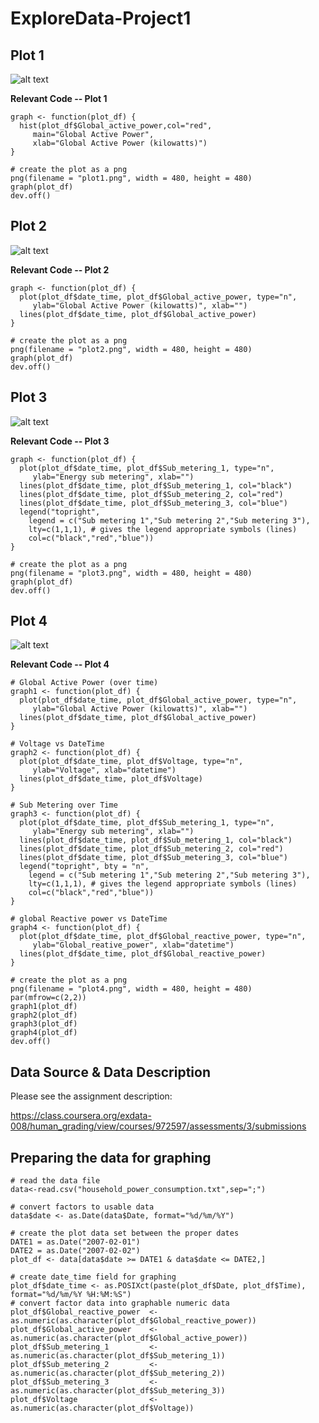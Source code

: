 ExploreData-Project1
====================

## Plot 1
![alt text](https://github.com/btihen/ExploreData-Project1/blob/master/plot1.png "Plot 1")

**Relevant Code -- Plot 1**
```
graph <- function(plot_df) {
  hist(plot_df$Global_active_power,col="red",
     main="Global Active Power",
     xlab="Global Active Power (kilowatts)")
}

# create the plot as a png
png(filename = "plot1.png", width = 480, height = 480)
graph(plot_df)
dev.off()
```


## Plot 2
![alt text](https://github.com/btihen/ExploreData-Project1/blob/master/plot2.png "Plot 2")

**Relevant Code -- Plot 2**
```
graph <- function(plot_df) {
  plot(plot_df$date_time, plot_df$Global_active_power, type="n",
     ylab="Global Active Power (kilowatts)", xlab="")
  lines(plot_df$date_time, plot_df$Global_active_power)
}

# create the plot as a png
png(filename = "plot2.png", width = 480, height = 480)
graph(plot_df)
dev.off()
```


## Plot 3
![alt text](https://github.com/btihen/ExploreData-Project1/blob/master/plot3.png "Plot 3")

**Relevant Code -- Plot 3**
```
graph <- function(plot_df) {
  plot(plot_df$date_time, plot_df$Sub_metering_1, type="n",
     ylab="Energy sub metering", xlab="")
  lines(plot_df$date_time, plot_df$Sub_metering_1, col="black")
  lines(plot_df$date_time, plot_df$Sub_metering_2, col="red")
  lines(plot_df$date_time, plot_df$Sub_metering_3, col="blue")
  legend("topright", 
    legend = c("Sub metering 1","Sub metering 2","Sub metering 3"),
    lty=c(1,1,1), # gives the legend appropriate symbols (lines)
    col=c("black","red","blue"))
}

# create the plot as a png
png(filename = "plot3.png", width = 480, height = 480)
graph(plot_df)
dev.off()
```

## Plot 4
![alt text](https://github.com/btihen/ExploreData-Project1/blob/master/plot4.png "Plot 4")

**Relevant Code -- Plot 4**
```
# Global Active Power (over time)
graph1 <- function(plot_df) {
  plot(plot_df$date_time, plot_df$Global_active_power, type="n",
     ylab="Global Active Power (kilowatts)", xlab="")
  lines(plot_df$date_time, plot_df$Global_active_power)
}

# Voltage vs DateTime
graph2 <- function(plot_df) {
  plot(plot_df$date_time, plot_df$Voltage, type="n",
     ylab="Voltage", xlab="datetime")
  lines(plot_df$date_time, plot_df$Voltage)
}

# Sub Metering over Time
graph3 <- function(plot_df) {
  plot(plot_df$date_time, plot_df$Sub_metering_1, type="n",
     ylab="Energy sub metering", xlab="")
  lines(plot_df$date_time, plot_df$Sub_metering_1, col="black")
  lines(plot_df$date_time, plot_df$Sub_metering_2, col="red")
  lines(plot_df$date_time, plot_df$Sub_metering_3, col="blue")
  legend("topright", bty = "n",
    legend = c("Sub metering 1","Sub metering 2","Sub metering 3"),
    lty=c(1,1,1), # gives the legend appropriate symbols (lines)
    col=c("black","red","blue"))
}

# global Reactive power vs DateTime
graph4 <- function(plot_df) {
  plot(plot_df$date_time, plot_df$Global_reactive_power, type="n",
     ylab="Global_reative_power", xlab="datetime")
  lines(plot_df$date_time, plot_df$Global_reactive_power)
}

# create the plot as a png
png(filename = "plot4.png", width = 480, height = 480)
par(mfrow=c(2,2))
graph1(plot_df)
graph2(plot_df)
graph3(plot_df)
graph4(plot_df)
dev.off()
```

## Data Source & Data Description
Please see the assignment description:

https://class.coursera.org/exdata-008/human_grading/view/courses/972597/assessments/3/submissions

## Preparing the data for graphing
```
# read the data file
data<-read.csv("household_power_consumption.txt",sep=";")

# convert factors to usable data
data$date <- as.Date(data$Date, format="%d/%m/%Y")

# create the plot data set between the proper dates
DATE1 = as.Date("2007-02-01")
DATE2 = as.Date("2007-02-02")
plot_df <- data[data$date >= DATE1 & data$date <= DATE2,]

# create date_time field for graphing
plot_df$date_time <- as.POSIXct(paste(plot_df$Date, plot_df$Time), format="%d/%m/%Y %H:%M:%S")
# convert factor data into graphable numeric data
plot_df$Global_reactive_power  <- as.numeric(as.character(plot_df$Global_reactive_power))
plot_df$Global_active_power    <- as.numeric(as.character(plot_df$Global_active_power))
plot_df$Sub_metering_1         <- as.numeric(as.character(plot_df$Sub_metering_1))
plot_df$Sub_metering_2         <- as.numeric(as.character(plot_df$Sub_metering_2))
plot_df$Sub_metering_3         <- as.numeric(as.character(plot_df$Sub_metering_3))
plot_df$Voltage                <- as.numeric(as.character(plot_df$Voltage))
```

